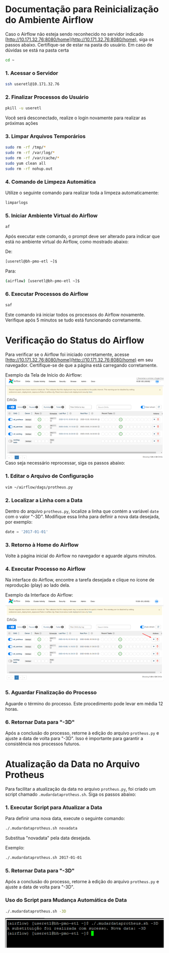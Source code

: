 # Documentação para Reinicialização do Ambiente Airflow

Caso o Airflow não esteja sendo reconhecido no servidor indicado [http://10.171.32.76:8080/home](http://10.171.32.76:8080/home), siga os passos abaixo. Certifique-se de estar na pasta do usuário. Em caso de dúvidas se está na pasta certa
```bash
cd ~
```

### 1. Acessar o Servidor

```bash
ssh useretl@10.171.32.76
```

### 2. Finalizar Processos do Usuário

```bash
pkill -u useretl
```
Você será desconectado, realize o login novamente para realizar as próximas ações

### 3. Limpar Arquivos Temporários

```bash
sudo rm -rf /tmp/*
sudo rm -rf /var/log/*
sudo rm -rf /var/cache/*
sudo yum clean all
sudo rm -rf nohup.out
```

### 4. Comando de Limpeza Automática

Utilize o seguinte comando para realizar toda a limpeza automaticamente:

```bash
limparlogs
```

### 5. Iniciar Ambiente Virtual do Airflow

```bash
af
```

Após executar este comando, o prompt deve ser alterado para indicar que está no ambiente virtual do Airflow, como mostrado abaixo:

De:
```bash
[useretl@bh-pmo-etl ~]$
```

Para:
```bash
(airflow) [useretl@bh-pmo-etl ~]$
```

### 6. Executar Processos do Airflow

```bash
saf
```

Este comando irá iniciar todos os processos do Airflow novamente. Verifique após 5 minutos se tudo está funcionando corretamente.

# Verificação do Status do Airflow

Para verificar se o Airflow foi iniciado corretamente, acesse [http://10.171.32.76:8080/home](http://10.171.32.76:8080/home) em seu navegador. Certifique-se de que a página está carregando corretamente.

Exemplo da Tela de Início do Airflow:
![Tela Inicial do Airflow](img/home_airflow.png)
Caso seja necessário reprocessar, siga os passos abaixo:

### 1. Editar o Arquivo de Configuração

```bash
vim ~/airflow/dags/protheus.py
```

### 2. Localizar a Linha com a Data

Dentro do arquivo `protheus.py`, localize a linha que contém a variável `date` com o valor "-3D". Modifique essa linha para definir a nova data desejada, por exemplo:

```python
date = '2017-01-01'
```

### 3. Retorno à Home do Airflow

Volte à página inicial do Airflow no navegador e aguarde alguns minutos.

### 4. Executar Processo no Airflow

Na interface do Airflow, encontre a tarefa desejada e clique no ícone de reprodução (play) ao lado dela.

Exemplo da Interface do Airflow:
![Play do Airflow](img/play_dag.png)

### 5. Aguardar Finalização do Processo

Aguarde o término do processo. Este procedimento pode levar em média 12 horas.

### 6. Retornar Data para "-3D"

Após a conclusão do processo, retorne à edição do arquivo `protheus.py` e ajuste a data de volta para "-3D". Isso é importante para garantir a consistência nos processos futuros.

# Atualização da Data no Arquivo Protheus

Para facilitar a atualização da data no arquivo `protheus.py`, foi criado um script chamado `.mudardataprotheus.sh`. Siga os passos abaixo:

### 1. Executar Script para Atualizar a Data

Para definir uma nova data, execute o seguinte comando:

```bash
./.mudardataprotheus.sh novadata
```

Substitua "novadata" pela data desejada.

Exemplo:
```bash
./.mudardataprotheus.sh 2017-01-01
```

### 5. Retornar Data para "-3D"

Após a conclusão do processo, retorne à edição do arquivo `protheus.py` e ajuste a data de volta para "-3D".

### Uso do Script para Mudança Automática de Data

```bash
./.mudardataprotheus.sh -3D
```
![Exemplo ao rodar script](img/modificar_data.png)